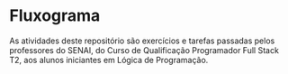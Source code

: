 # Fluxograma
As atividades deste repositório são exercícios e tarefas passadas pelos professores do SENAI, do Curso de Qualificação Programador Full Stack T2, aos alunos iniciantes em Lógica de Programação.
